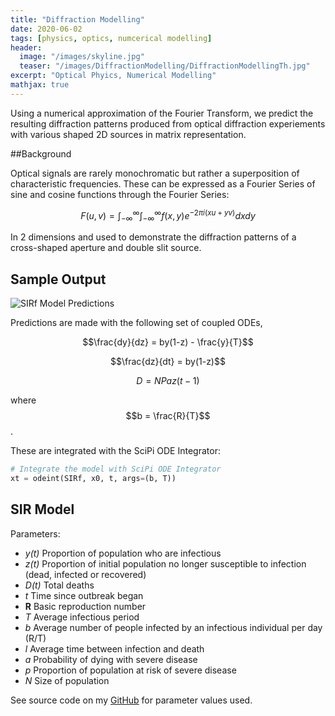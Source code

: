 ```yaml
---
title: "Diffraction Modelling"
date: 2020-06-02
tags: [physics, optics, numcerical modelling]
header:
  image: "/images/skyline.jpg"
  teaser: "/images/DiffractionModelling/DiffractionModellingTh.jpg"
excerpt: "Optical Phyics, Numerical Modelling"
mathjax: true
---
```


Using a numerical approximation of the Fourier Transform, we predict the resulting diffraction patterns produced from optical diffraction experiements with various shaped 2D sources in matrix representation.

##Background

Optical signals are rarely monochromatic but rather a superposition of characteristic frequencies. These can be expressed as a Fourier Series of sine and cosine functions through the Fourier Series:

$$F\left(u,v\right)=\int_{-\infty}^{\infty}\int_{-\infty}^{\infty}{f\left(x,y\right)e^{-2\pi i(xu+yv)}}dxdy$$

In 2 dimensions and used to demonstrate the diffraction patterns of a cross-shaped aperture and double slit source.


## Sample Output

<img src="{{ site.url }}{{ site.baseurl }}/images/SIRf-Model/SIRf-Model.png" alt="SIRf Model Predictions">

Predictions are made with the following set of coupled ODEs,

$$\frac{dy}{dz} = by(1-z) - \frac{y}{T}$$

$$\frac{dz}{dt} = by(1-z)$$

$$D = NPaz(t-1)$$

where $$b = \frac{R}{T}$$ .

These are integrated with the SciPi ODE Integrator:

```python
# Integrate the model with SciPi ODE Integrator
xt = odeint(SIRf, x0, t, args=(b, T))
```

## SIR Model

Parameters:
- *y(t)*  Proportion of population who are infectious
- *z(t)* Proportion of initial population no longer susceptible to infection (dead, infected or recovered)
- *D(t)*  Total deaths
- *t*  Time since outbreak began
- **R**  Basic reproduction number 
- *T*  Average infectious period 
- *b*  Average number of people infected by an infectious individual per day (R/T)
- *l*  Average time between infection and death 
- *a*  Probability of dying with severe disease 
- *p*  Proportion of population at risk of severe disease 
- *N*  Size of population

See source code on my [GitHub](https://github.com/Matt-Jennings-GitHub) for parameter values used.